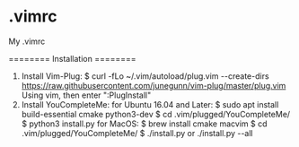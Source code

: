 # .vimrc
My .vimrc 

======== Installation ========

1. Install Vim-Plug:
   $ curl -fLo ~/.vim/autoload/plug.vim --create-dirs \
        https://raw.githubusercontent.com/junegunn/vim-plug/master/plug.vim
   Using vim, then enter ":PlugInstall"
2. Install YouCompleteMe:
   for Ubuntu 16.04 and Later:
     $ sudo apt install build-essential cmake python3-dev
     $ cd .vim/plugged/YouCompleteMe/
     $ python3 install.py
   for MacOS:
     $ brew install cmake macvim
     $ cd .vim/plugged/YouCompleteMe/
     $ ./install.py or ./install.py --all
